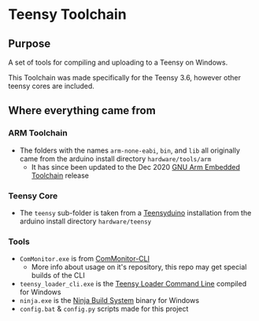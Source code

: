 Teensy Toolchain
===========================

Purpose
-------
A set of tools for compiling and uploading to a Teensy on Windows.

This Toolchain was made specifically for the Teensy 3.6, however other teensy cores are included.

Where everything came from
--------------------------

### ARM Toolchain
- The folders with the names `arm-none-eabi`, `bin`, and `lib` all originally came from the arduino install directory `hardware/tools/arm`
  - It has since been updated to the Dec 2020 [GNU Arm Embedded Toolchain](https://developer.arm.com/tools-and-software/open-source-software/developer-tools/gnu-toolchain/gnu-rm/downloads) release
### Teensy Core
- The `teensy` sub-folder is taken from a [Teensyduino](http://www.pjrc.com/teensy/td_download.html) installation from the arduino install directory `hardware/teensy`
### Tools
- `ComMonitor.exe` is from [ComMonitor-CLI](https://github.com/LeHuman/ComMonitor-CLI)
  - More info about usage on it's repository, this repo may get special builds of the CLI
- `teensy_loader_cli.exe` is the [Teensy Loader Command Line](https://www.pjrc.com/teensy/loader_cli.html) compiled for Windows
- `ninja.exe` is the [Ninja Build System](https://github.com/ninja-build/ninja) binary for Windows
- `config.bat` & `config.py` scripts made for this project